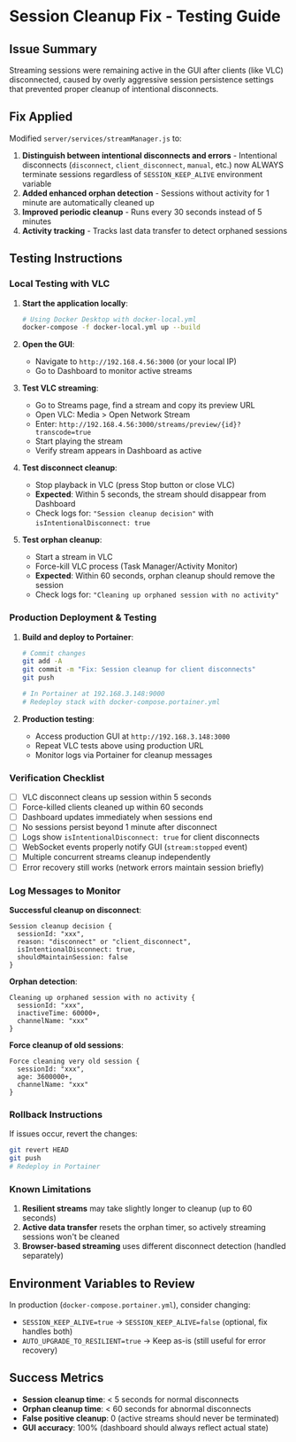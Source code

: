 # Session Cleanup Fix - Testing Guide

## Issue Summary
Streaming sessions were remaining active in the GUI after clients (like VLC) disconnected, caused by overly aggressive session persistence settings that prevented proper cleanup of intentional disconnects.

## Fix Applied
Modified `server/services/streamManager.js` to:
1. **Distinguish between intentional disconnects and errors** - Intentional disconnects (`disconnect`, `client_disconnect`, `manual`, etc.) now ALWAYS terminate sessions regardless of `SESSION_KEEP_ALIVE` environment variable
2. **Added enhanced orphan detection** - Sessions without activity for 1 minute are automatically cleaned up
3. **Improved periodic cleanup** - Runs every 30 seconds instead of 5 minutes
4. **Activity tracking** - Tracks last data transfer to detect orphaned sessions

## Testing Instructions

### Local Testing with VLC

1. **Start the application locally**:
   ```bash
   # Using Docker Desktop with docker-local.yml
   docker-compose -f docker-local.yml up --build
   ```

2. **Open the GUI**:
   - Navigate to `http://192.168.4.56:3000` (or your local IP)
   - Go to Dashboard to monitor active streams

3. **Test VLC streaming**:
   - Go to Streams page, find a stream and copy its preview URL
   - Open VLC: Media > Open Network Stream
   - Enter: `http://192.168.4.56:3000/streams/preview/{id}?transcode=true`
   - Start playing the stream
   - Verify stream appears in Dashboard as active

4. **Test disconnect cleanup**:
   - Stop playback in VLC (press Stop button or close VLC)
   - **Expected**: Within 5 seconds, the stream should disappear from Dashboard
   - Check logs for: `"Session cleanup decision"` with `isIntentionalDisconnect: true`

5. **Test orphan cleanup**:
   - Start a stream in VLC
   - Force-kill VLC process (Task Manager/Activity Monitor)
   - **Expected**: Within 60 seconds, orphan cleanup should remove the session
   - Check logs for: `"Cleaning up orphaned session with no activity"`

### Production Deployment & Testing

1. **Build and deploy to Portainer**:
   ```bash
   # Commit changes
   git add -A
   git commit -m "Fix: Session cleanup for client disconnects"
   git push

   # In Portainer at 192.168.3.148:9000
   # Redeploy stack with docker-compose.portainer.yml
   ```

2. **Production testing**:
   - Access production GUI at `http://192.168.3.148:3000`
   - Repeat VLC tests above using production URL
   - Monitor logs via Portainer for cleanup messages

### Verification Checklist

- [ ] VLC disconnect cleans up session within 5 seconds
- [ ] Force-killed clients cleaned up within 60 seconds
- [ ] Dashboard updates immediately when sessions end
- [ ] No sessions persist beyond 1 minute after disconnect
- [ ] Logs show `isIntentionalDisconnect: true` for client disconnects
- [ ] WebSocket events properly notify GUI (`stream:stopped` event)
- [ ] Multiple concurrent streams cleanup independently
- [ ] Error recovery still works (network errors maintain session briefly)

### Log Messages to Monitor

**Successful cleanup on disconnect**:
```
Session cleanup decision {
  sessionId: "xxx",
  reason: "disconnect" or "client_disconnect",
  isIntentionalDisconnect: true,
  shouldMaintainSession: false
}
```

**Orphan detection**:
```
Cleaning up orphaned session with no activity {
  sessionId: "xxx",
  inactiveTime: 60000+,
  channelName: "xxx"
}
```

**Force cleanup of old sessions**:
```
Force cleaning very old session {
  sessionId: "xxx",
  age: 3600000+,
  channelName: "xxx"
}
```

### Rollback Instructions

If issues occur, revert the changes:
```bash
git revert HEAD
git push
# Redeploy in Portainer
```

### Known Limitations

1. **Resilient streams** may take slightly longer to cleanup (up to 60 seconds)
2. **Active data transfer** resets the orphan timer, so actively streaming sessions won't be cleaned
3. **Browser-based streaming** uses different disconnect detection (handled separately)

## Environment Variables to Review

In production (`docker-compose.portainer.yml`), consider changing:
- `SESSION_KEEP_ALIVE=true` → `SESSION_KEEP_ALIVE=false` (optional, fix handles both)
- `AUTO_UPGRADE_TO_RESILIENT=true` → Keep as-is (still useful for error recovery)

## Success Metrics

- **Session cleanup time**: < 5 seconds for normal disconnects
- **Orphan cleanup time**: < 60 seconds for abnormal disconnects
- **False positive cleanup**: 0 (active streams should never be terminated)
- **GUI accuracy**: 100% (dashboard should always reflect actual state)
